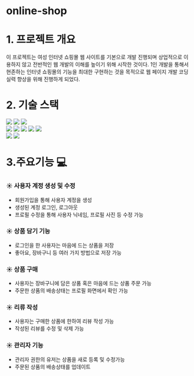 # online-shop

# 1. 프로젝트 개요
이 프로젝트는 여성 인터넷 쇼핑몰 웹 사이트를 기본으로 개발 진행되며 상업적으로 이용하지 않고 전반적인 웹 개발의 이해를 높이기 위해 시작한 것이다.
1인 개발을 통해서 현존하는 인터넷 쇼핑몰의 기능을 최대한 구현하는 것을 목적으로 웹 페이지 개발 코딩 실력 향상을 위해 진행하게 되었다.



# 2. 기술 스택

<div style={display: 'flex'}>
  <img src="https://img.shields.io/badge/Node.js-339933?style=for-the-badge&logo=Node.js&logoColor=white">
  <img src="https://img.shields.io/badge/Express-000000?style=for-the-badge&logo=Express&logoColor=white">
  <img src="https://img.shields.io/badge/MongoDB-47A248?style=for-the-badge&logo=MongoDB&logoColor=white">
</div>
<div style={display: 'flex'}>
  <img src="https://img.shields.io/badge/CSS3-1572B6?style=for-the-badge&logo=Express&logoColor=white">
  <img src="https://img.shields.io/badge/HTML5-E34F26?style=for-the-badge&logo=Express&logoColor=white">
  <img src="https://img.shields.io/badge/JavaScript-F7DF1E?style=for-the-badge&logo=JavaScript&logoColor=white">
  <img src="https://img.shields.io/badge/TypeScript-3178C6?style=for-the-badge&logo=TypeScript&logoColor=white">
  <img src="https://img.shields.io/badge/Next.js-000000?style=for-the-badge&logo=Next.js&logoColor=white">
</div>
<div style={display: 'flex'}>
  <img src="https://img.shields.io/badge/GitHub-181717?style=for-the-badge&logo=GitHub&logoColor=white">
  <img src="https://img.shields.io/badge/AWS S3-569A31?style=for-the-badge&logo=Amazon S3&logoColor=white">
</div>



# 3.주요기능 :computer:
### :sunny: 사용자 계정 생성 및 수정
- 회원가입을 통해 사용자 계정을 생성
- 생성된 계정 로그인, 로그아웃
- 프로필 수정을 통해 사용자 닉네임, 프로필 사진 등 수정 가능

### :sunny: 상품 담기 기능
- 로그인을 한 사용자는 마음에 드는 상품을 저장
- 좋아요, 장바구니 등 여러 가지 방법으로 저장 가능

### :sunny: 상품 구매
- 사용자는 장바구니에 담은 상품 혹은 마음에 드는 상품 주문 가능
- 주문한 상품의 배송상태는 프로필 화면에서 확인 가능

### :sunny: 리류 작성
- 사용자는 구매한 상품에 한하여 리뷰 작성 가능
- 작성된 리뷰를 수정 및 삭제 가능

### :sunny: 관리자 기능
- 관리자 권한의 유저는 상품을 새로 등록 및 수정가능
- 주문된 상품의 배송상태를 업데이트 
